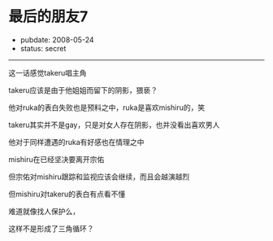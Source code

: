 # 最后的朋友7

- pubdate: 2008-05-24
- status: secret

--------------------------


这一话感觉takeru唱主角

takeru应该是由于他姐姐而留下的阴影，猥亵？

他对ruka的表白失败也是预料之中，ruka是喜欢mishiru的，笑

takeru其实并不是gay，只是对女人存在阴影，也并没看出喜欢男人

他对于同样遭遇的ruka有好感也在情理之中

mishiru在已经坚决要离开宗佑

但宗佑对mishiru跟踪和监视应该会继续，而且会越演越烈

但mishiru对takeru的表白有点看不懂

难道就像找人保护么，

这样不是形成了三角循环？

